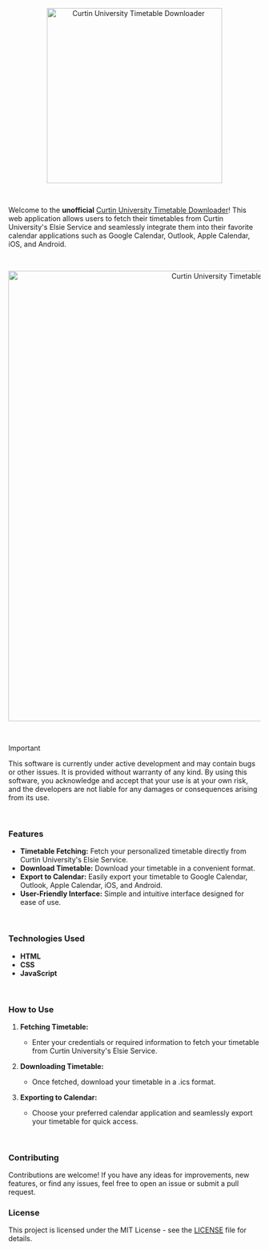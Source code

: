 
<p align="center">
  <a>
    <img alt="Curtin University Timetable Downloader" title="Curtin University Timetable Downloader" src="https://i.imgur.com/zGHgMpO.png" href="https://curtin-timetable-downloader.pages.dev/" target="_blank" width="350">
  </a>
</p>



<br/>

Welcome to the **unofficial** [Curtin University Timetable Downloader](https://curtin-timetable-downloader.pages.dev/)! This web application allows users to fetch their timetables from Curtin University's Elsie Service and seamlessly integrate them into their favorite calendar applications such as Google Calendar, Outlook, Apple Calendar, iOS, and Android.

<br>

<p align="center">
  <a>
    <img alt="Curtin University Timetable Downloader" title="Curtin University Timetable Downloader" src="https://i.imgur.com/aAaUa3s.png" href="https://curtin-timetable-downloader.pages.dev/" target="_blank" width="900">
  </a>
</p>

<br>

> [!IMPORTANT]
> This software is currently under active development and may contain bugs or other issues. It is provided without warranty of any kind. By using this software, you acknowledge and accept that your use is at your own risk, and the developers are not liable for any damages or consequences arising from its use.

<br>

### Features

- **Timetable Fetching:** Fetch your personalized timetable directly from Curtin University's Elsie Service.
- **Download Timetable:** Download your timetable in a convenient format.
- **Export to Calendar:** Easily export your timetable to Google Calendar, Outlook, Apple Calendar, iOS, and Android.
- **User-Friendly Interface:** Simple and intuitive interface designed for ease of use.
<br>

### Technologies Used

- **HTML**
- **CSS**
- **JavaScript**
<br>

### How to Use

1. **Fetching Timetable:**
   - Enter your credentials or required information to fetch your timetable from Curtin University's Elsie Service.
  
2. **Downloading Timetable:**
   - Once fetched, download your timetable in a .ics format.

3. **Exporting to Calendar:**
   - Choose your preferred calendar application and seamlessly export your timetable for quick access.
<br>

### Contributing

Contributions are welcome! If you have any ideas for improvements, new features, or find any issues, feel free to open an issue or submit a pull request.
<br>

### License

This project is licensed under the MIT License - see the [LICENSE](LICENSE) file for details.
